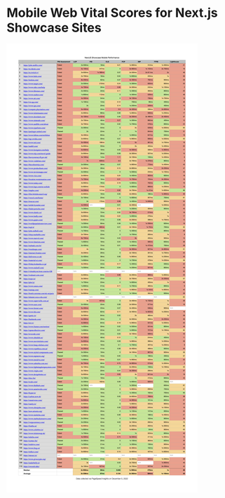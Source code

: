 # Mobile Web Vital Scores for Next.js Showcase Sites

![Image render of spreadsheet available in this repository](next-showcase-mobile-web-vitals.png)
